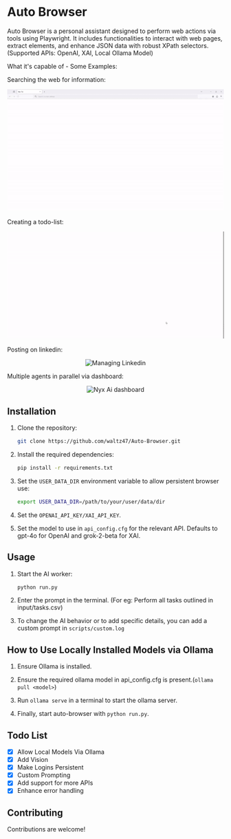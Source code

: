 # Auto Browser

Auto Browser is a personal assistant designed to perform web actions via tools using Playwright. It includes functionalities to interact with web pages, extract elements, and enhance JSON data with robust XPath selectors.
(Supported APIs: OpenAI, XAI, Local Ollama Model)

What it's capable of - Some Examples:

Searching the web for information:

<div align="center">
    <img src="docs/clips/browse.gif" width="600" alt="Searching the web">
</div>

Creating a todo-list:

<div align="center">
    <img src="docs/clips/todo.gif" width="600" alt="Creating To-do Lists">
</div>

Posting on linkedin:

<div align="center">
    <img src="docs/clips/lnkdin.gif" width="600" alt="Managing Linkedin">
</div>

Multiple agents in parallel via dashboard:

<div align="center">
    <img src="docs/clips/dashboard.gif" width="600" alt="Nyx Ai dashboard">
</div>


## Installation

1. Clone the repository:
    ```sh
    git clone https://github.com/waltz47/Auto-Browser.git
    ```

2. Install the required dependencies:
    ```sh
    pip install -r requirements.txt
    ```

3. Set the `USER_DATA_DIR` environment variable to allow persistent browser use:
    ```sh
    export USER_DATA_DIR=/path/to/your/user/data/dir
    ```

4. Set the `OPENAI_API_KEY/XAI_API_KEY`.

5. Set the model to use in `api_config.cfg` for the relevant API. Defaults to gpt-4o for OpenAI and grok-2-beta for XAI.
   

## Usage

1. Start the AI worker:
    ```sh
    python run.py
    ```

2. Enter the prompt in the terminal. (For eg: Perform all tasks outlined in input/tasks.csv)

3. To change the AI behavior or to add specific details, you can add a custom prompt in `scripts/custom.log`

## How to Use Locally Installed Models via Ollama

1. Ensure Ollama is installed.
   
2. Ensure the required ollama model in api_config.cfg is present.(`ollama pull <model>`)

3. Run `ollama serve` in a terminal to start the ollama server.

4. Finally, start auto-browser with `python run.py`.
   
## Todo List

- [X] Allow Local Models Via Ollama
- [X] Add Vision
- [X] Make Logins Persistent
- [X] Custom Prompting
- [X] Add support for more APIs
- [X] Enhance error handling

## Contributing

Contributions are welcome!
